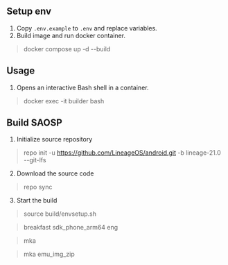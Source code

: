 ## Setup env

1. Copy `.env.example` to `.env` and replace variables.
2. Build image and run docker container.

> docker compose up -d --build

## Usage

1. Opens an interactive Bash shell in a container.

> docker exec -it builder bash

## Build SAOSP

1. Initialize source repository 

> repo init -u https://github.com/LineageOS/android.git -b lineage-21.0 --git-lfs

2. Download the source code

> repo sync

3. Start the build

> source build/envsetup.sh

> breakfast sdk_phone_arm64 eng

> mka

> mka emu_img_zip
